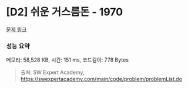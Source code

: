 # [D2] 쉬운 거스름돈 - 1970 

[문제 링크](https://swexpertacademy.com/main/code/problem/problemDetail.do?contestProbId=AV5PsIl6AXIDFAUq) 

### 성능 요약

메모리: 58,528 KB, 시간: 151 ms, 코드길이: 778 Bytes



> 출처: SW Expert Academy, https://swexpertacademy.com/main/code/problem/problemList.do